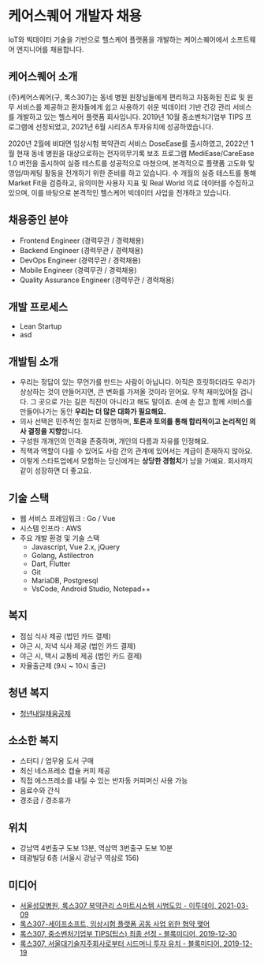 # 케어스퀘어 개발자 채용

IoT와 빅데이터 기술을 기반으로 헬스케어 플랫폼을 개발하는 케어스퀘어에서 소프트웨어 엔지니어를 채용합니다.


## 케어스퀘어 소개

(주)케어스퀘어(구, 록스307)는 동네 병원 원장님들에게 편리하고 자동화된 진료 및 원무 서비스를 제공하고 환자들에게 쉽고 사용하기 쉬운 빅데이터 기반 건강 관리 서비스를 개발하고 있는 헬스케어 플랫폼 회사입니다. 2019년 10월 중소벤처기업부 TIPS 프로그램에  선정되었고, 2021년 6월 시리즈A  투자유치에  성공하였습니다.

2020년 2월에 비대면  임상시험  복약관리  서비스 DoseEase를 출시하였고, 2022년 1월 현재  동네 병원을  대상으로하는  전자의무기록  보조  프로그램 MediEase/CareEase 1.0 버전을  출시하여  실증 테스트를  성공적으로  마쳤으며, 본격적으로  플랫폼  고도화 및 영업/마케팅 활동을 전개하기 위한 준비를 하고 있습니다. 수 개월의 실증 테스트를 통해 Market Fit을  검증하고, 유의미한 사용자 지표 및 Real World 의료 데이터를 수집하고 있으며, 이를 바탕으로 본격적인 헬스케어  빅데이터 사업을 전개하고 있습니다.

## 채용중인 분야

* Frontend Engineer (경력무관 / 경력채용)
* Backend Engineer (경력무관 / 경력채용)
* DevOps Engineer (경력무관 / 경력채용)
* Mobile Engineer (경력무관 / 경력채용)
* Quality Assurance Engineer (경력무관 / 경력채용)


## 개발 프로세스

* Lean Startup
* asd

## 개발팀 소개

* 우리는 정답이 있는 무언가를 만드는 사람이 아닙니다. 아직은 흐릿하더라도 우리가 상상하는 것이 만들어지면, 큰 변화를 가져올 것이라 믿어요. 무척 재미있어질 겁니다. 그 곳으로 가는 길은 직진이 아니라고 해도 말이죠. 손에 손 잡고 함께 서비스를 만들어나가는 동안 **우리는 더 많은 대화가 필요해요.**
* 의사 선택은 민주적인 절차로 진행하며, **토론과 토의를 통해 합리적이고 논리적인 의사 결정을 지향**합니다.
* 구성원 개개인의 인격을 존중하며, 개인의 다름과 자유를 인정해요.
* 직책과 역할이 다를 수 있어도 사람 간의 관계에 있어서는 계급이 존재하지 않아요.
* 이렇게 스타트업에서 모험하는 당신에게는 **상당한 경험치**가 남을 거예요. 회사까지 같이 성장하면 더 좋고요.


## 기술 스택

* 웹 서비스 프레임워크 : Go / Vue
* 시스템 인프라 : AWS
* 주요 개발 환경 및 기술 스택
  * Javascript, Vue 2.x, jQuery
  * Golang, Astilectron
  * Dart, Flutter
  * Git
  * MariaDB, Postgresql
  * VsCode, Android Studio, Notepad++
  

## 복지

* 점심 식사 제공 (법인 카드 결제)
* 야근 시, 저녁 식사 제공 (법인 카드 결제)
* 야근 시, 택시 교통비 제공 (법인 카드 결제)
* 자율출근제 (9시 ~ 10시 출근)


## 청년 복지

* [청년내일채움공제](https://www.work.go.kr/youngtomorrow)


## 소소한 복지

* 스터디 / 업무용 도서 구매
* 최신 네스프레소 캡슐 커피 제공
* 직접 에스프레소를 내릴 수 있는 반자동 커피머신 사용 가능
* 음료수와 간식
* 경조금 / 경조휴가


## 위치

* 강남역 4번출구 도보 13분, 역삼역 3번출구 도보 10분
* 태광빌딩 6층 (서울시 강남구 역삼로 156)


## 미디어

* [서울성모병원, 록스307 복약관리 스마트시스템 시범도입 - 이투데이, 2021-03-09](https://www.etoday.co.kr/news/view/2002367)
* [록스307-세이프소프트, 임상시험 플랫폼 공동 사업 위한 협약 맺어](https://www.donga.com/news/article/all/20201210/104376774/2)
* [록스307, 중소벤처기업부 TIPS(팁스) 최종 선정 - 블록미디어, 2019-12-30](https://www.blockmedia.co.kr/archives/122383)
* [록스307, 서울대기술지주회사로부터 시드머니 투자 유치 - 블록미디어, 2019-12-19](https://www.blockmedia.co.kr/archives/121205)
